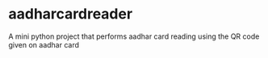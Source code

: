 # aadharcardreader
A mini python project that performs aadhar card reading using the QR code given on aadhar card
